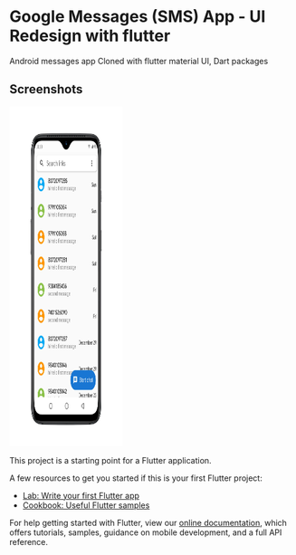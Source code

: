 # Google Messages (SMS) App - UI Redesign with flutter

Android messages app Cloned with flutter material UI, Dart packages

## Screenshots

<img src ="assets/images/1.png" height = "600" width = "200"/>

This project is a starting point for a Flutter application.

A few resources to get you started if this is your first Flutter project:

- [Lab: Write your first Flutter app](https://flutter.dev/docs/get-started/codelab)
- [Cookbook: Useful Flutter samples](https://flutter.dev/docs/cookbook)

For help getting started with Flutter, view our
[online documentation](https://flutter.dev/docs), which offers tutorials,
samples, guidance on mobile development, and a full API reference.
